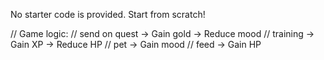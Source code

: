No starter code is provided. Start from scratch!


// Game logic:
// send on quest -> Gain gold -> Reduce mood
// training -> Gain XP -> Reduce HP
// pet -> Gain mood
// feed -> Gain HP